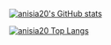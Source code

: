 [![anisia20's GitHub stats](https://github-readme-stats-d9ozp535q-anisia20.vercel.app/api?username=anisia20&show_icons=true&count_private=true)](https://github.com/arribass/github-readme-stats)

[![anisia20 Top Langs](https://github-readme-stats-d9ozp535q-anisia20.vercel.app/api/top-langs/?username=anisia20)](https://github.com/arribass/github-readme-stats)
<!--
**anisia20/anisia20** is a ✨ _special_ ✨ repository because its `README.md` (this file) appears on your GitHub profile.

Here are some ideas to get you started:

- 🔭 I’m currently working on ...
- 🌱 I’m currently learning ...
- 👯 I’m looking to collaborate on ...
- 🤔 I’m looking for help with ...
- 💬 Ask me about ...
- 📫 How to reach me: ...
- 😄 Pronouns: ...
- ⚡ Fun fact: ...
-->
